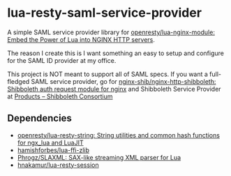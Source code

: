 lua-resty-saml-service-provider
===============================

A simple SAML service provider library for [openresty/lua-nginx-module: Embed the Power of Lua into NGINX HTTP servers](https://github.com/openresty/lua-nginx-module).

The reason I create this is I want something an easy to setup and configure for the SAML ID provider at my office.

This project is NOT meant to support all of SAML specs.
If you want a full-fledged SAML service provider, go for [nginx-shib/nginx-http-shibboleth: Shibboleth auth request module for nginx](https://github.com/nginx-shib/nginx-http-shibboleth) and Shibboleth Service Provider at [Products – Shibboleth Consortium](https://www.shibboleth.net/products/)

## Dependencies

* [openresty/lua-resty-string: String utilities and common hash functions for ngx_lua and LuaJIT](https://github.com/openresty/lua-resty-string)
* [hamishforbes/lua-ffi-zlib](https://github.com/hamishforbes/lua-ffi-zlib)
* [Phrogz/SLAXML: SAX-like streaming XML parser for Lua](https://github.com/Phrogz/SLAXML)
* [hnakamur/lua-resty-session](https://github.com/hnakamur/lua-resty-session)
